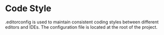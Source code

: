 # Code Style

.editorconfig is used to maintain consistent coding styles between different editors and IDEs. The configuration file is located at the root of the project.

